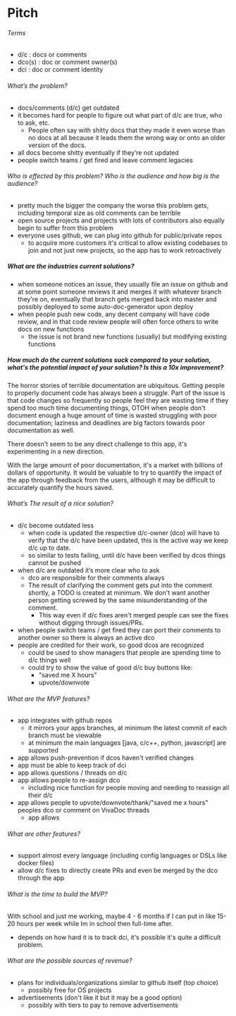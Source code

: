 # Pitch

###### Terms

- d/c : docs or comments
- dco(s) : doc or comment owner(s)
- dci : doc or comment identity

###### What’s the problem?

- docs/comments (d/c) get outdated
- it becomes hard for people to figure out what part of d/c are true, who to ask, etc.
    - People often say with shitty docs that they made it even worse than no docs at all
      because it leads them the wrong way or onto an older version of the docs.
- all docs become shitty eventually if they’re not updated
- people switch teams / get fired and leave comment legacies

###### Who is effected by this problem? Who is the audience and how big is the audience?

- pretty much the bigger the company the worse this problem gets, including temporal size as old comments can be terrible
- open source projects and projects with lots of contributors also equally begin to suffer from this problem
- everyone uses github, we can plug into github for public/private repos
    - to acquire more customers it's critical to allow existing codebases to join and not just new projects, so the
      app has to work retroactively

##### What are the industries current solutions?

- when someone notices an issue, they usually file an issue on github and at some point someone reviews it and merges it
  with whatever branch they're on, eventually that branch gets merged back into master and possibly deployed to some
  auto-doc-generator upon deploy
- when people push new code, any decent company will have code review, and in that code review people will often
  force others to write docs on new functions
  - the issue is not brand new functions (usually) but modifying existing functions

##### How much do the current solutions suck compared to your solution, what's the potential impact of your solution? Is this a 10x improvement?

The horror stories of terrible documentation are ubiquitous. Getting people to properly document code has always been
a struggle. Part of the issue is that code changes so frequently so people feel they are wasting time if they spend
too much time documenting things, OTOH when people don't document enough a huge amount of time is wasted struggling
with poor documentation; laziness and deadlines are big factors towards poor documentation as well.

There doesn't seem to be any direct challenge to this app, it's experimenting in a new direction.

With the large amount of poor documentation, it's a market with billions of dollars of opportunity. It would be
valuable to try to quantify the impact of the app through feedback from the users, although it may be difficult to
accurately quantify the hours saved.


###### What’s The result of a nice solution?

- d/c become outdated less
    - when code is updated the respective d/c-owner (dco) will have to verify that the d/c have been updated, this
      is the active way we keep d/c up to date.
    - so similar to tests failing, until d/c have been verified by dcos things cannot be pushed
- when d/c are outdated it’s more clear who to ask
    - dco are responsible for their comments always
    - The result of clarifying the comment gets put into the comment shortly, a TODO is created at minimum. We don't
      want another person getting screwed by the same misunderstanding of the comment.
        - This way even if d/c fixes aren't merged people can see the fixes without digging through issues/PRs.
- when people switch teams / get fired they can port their comments to another owner so there is always an active dco
- people are credited for their work, so good dcos are recognized
    - could be used to show managers that people are spending time to d/c things well
    - could try to show the value of good d/c buy buttons like:
        - "saved me X hours"
        - upvote/downvote

###### What are the MVP features?

- app integrates with github repos
    - it mirrors your apps branches, at minimum the latest commit of each branch must be viewable
    - at minimum the main languages [java, c/c++, python, javascript] are supported
- app allows push-prevention if dcos haven't verified changes
- app must be able to keep track of dci
- app allows questions / threads on d/c
- app allows people to re-assign dco
    - including nice function for people moving and needing to reassign all their d/c
- app allows people to upvote/downvote/thank/"saved me x hours" peoples dco or comment on VivaDoc threads
    - app allows

###### What are other features?

- support almost every language (including config languages or DSLs like docker files)
- allow d/c fixes to directly create PRs and even be merged by the dco through the app

###### What is the time to build the MVP?

With school and just me working, maybe 4 - 6 months if I can put in like 15-20 hours per week while Im in school
then full-time after.

- depends on how hard it is to track dci, it's possible it's quite a difficult problem.

###### What are the possible sources of revenue?

- plans for individuals/organizations similar to github itself (top choice)
    - possibly free for OS projects
- advertisements (don't like it but it may be a good option)
    - possibly with tiers to pay to remove advertisements
